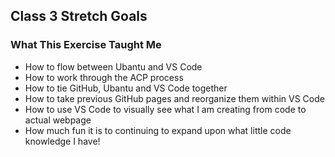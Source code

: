 ## Class 3 Stretch Goals
### What This Exercise Taught Me
- How to flow between Ubantu and VS Code
- How to work through the ACP process
- How to tie GitHub, Ubantu and VS Code together
- How to take previous GitHub pages and reorganize them within VS Code
- How to use VS Code to visually see what I am creating from code to actual webpage
- How much fun it is to continuing to expand upon what little code knowledge I have!
